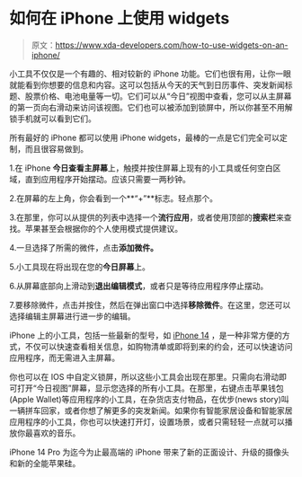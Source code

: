 # 如何在 iPhone 上使用 widgets

> 原文：<https://www.xda-developers.com/how-to-use-widgets-on-an-iphone/>

小工具不仅仅是一个有趣的、相对较新的 iPhone 功能。它们也很有用，让你一眼就能看到你想要的信息和内容。这可以包括从今天的天气到日历事件、突发新闻标题、股票价格、电池电量等一切。它们可以从“今日”视图中查看，您可以从主屏幕的第一页向右滑动来访问该视图。它们也可以被添加到锁屏中，所以你甚至不用解锁手机就可以看到它们。

所有最好的 iPhone 都可以使用 iPhone widgets，最棒的一点是它们完全可以定制，而且很容易做到。

1.在 iPhone **今日查看主屏幕**上，触摸并按住屏幕上现有的小工具或任何空白区域，直到应用程序开始摆动。应该只需要一两秒钟。

2.在屏幕的左上角，你会看到一个**“+”**标志。轻点那个。

3.在那里，你可以从提供的列表中选择一个**流行应用**，或者使用顶部的**搜索栏**来查找。苹果甚至会根据你的个人使用模式提供建议。

4.一旦选择了所需的微件，点击**添加微件。**

5.小工具现在将出现在您的**今日屏幕**上。

6.从屏幕底部向上滑动到**退出编辑模式**，或者只是等待应用程序停止摆动。

7.要移除微件，点击并按住，然后在弹出窗口中选择**移除微件**。在这里，您还可以选择编辑主屏幕进行进一步的编辑。

iPhone 上的小工具，包括一些最新的型号，如 [iPhone 14](https://www.xda-developers.com/apple-iphone-14-review/) ，是一种非常方便的方式，不仅可以快速查看相关信息，如购物清单或即将到来的约会，还可以快速访问应用程序，而无需进入主屏幕。

你也可以在 IOS 中自定义锁屏，所以这些小工具会出现在那里。只需向右滑动即可打开“今日视图”屏幕，显示您选择的所有小工具。在那里，右键点击苹果钱包(Apple Wallet)等应用程序的小工具，在杂货店支付物品，在优步(news story)叫一辆拼车回家，或者你想了解更多的突发新闻。如果你有智能家居设备和智能家居应用程序的小工具，你也可以快速打开灯，设置场景，或者只需轻轻一点就可以播放你最喜欢的音乐。

iPhone 14 Pro 为迄今为止最高端的 iPhone 带来了新的正面设计、升级的摄像头和新的全能苹果硅。